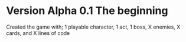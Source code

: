 # Version Alpha 0.1 The beginning

Created the game with;
1 playable character,
1 act,
1 boss,
X enemies,
X cards,
and X lines of code
